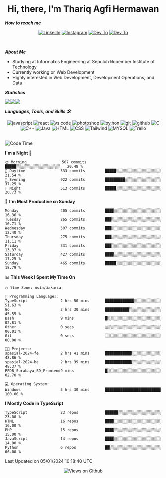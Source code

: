 <div align="center">
  <h1>Hi, there, I'm Thariq Agfi Hermawan</h1>
</div>


***How to reach me***
<p align='center'>
   <a href="https://www.linkedin.com/in/thariqagfihermawan" target="_blank"><img src="https://img.shields.io/badge/LinkedIn-0077B5?style=for-the-badge&logo=linkedin&logoColor=white" alt="LinkedIn"></a>
   <a href="https://www.instagram.com/thoriqagfi" target="_blank"><img src="https://img.shields.io/badge/Instagram-E4405F?style=for-the-badge&logo=instagram&logoColor=white" alt="Instagram"></a>
   <a href="https://medium.com/@thoriq.aghfi60" target="_blank"><img src="https://img.shields.io/badge/Medium-12100E?style=for-the-badge&logo=medium&logoColor=white" alt="Dev To"></a>
   <a href="https://linktr.ee/thoriqagfi" target="_blank"><img src="https://img.shields.io/badge/linktree-1de9b6?style=for-the-badge&logo=linktree&logoColor=white" alt="Dev To"></a>
</p>

<br>

***About Me***
- Studying at Informatics Engineering at Sepuluh Nopember Institute of Technology
- Currently working on Web Development
- Highly interested in Web Development, Development Operations, and Data

***Statistics***

<!-- [![GitHub Streak](http://github-readme-streak-stats.herokuapp.com?user=thoriqagfi&theme=dark)](https://git.io/streak-stats) -->

<div align="center">
  <div style="display: flex;">
    <img src="http://github-readme-streak-stats.herokuapp.com?user=thoriqagfi&theme=chartreuse-dark"/>
    <img src="https://github-readme-stats.vercel.app/api/top-langs/?username=thoriqagfi&layout=compact&&theme=chartreuse-dark&langs_count=8)](https://github.com/thoriqagfi"/>
    <img src="https://github-readme-stats.vercel.app/api?username=thoriqagfi&show_icons=true&theme=chartreuse-dark"/>
  </div>
</div>

<!-- [![Top Langs](https://github-readme-stats.vercel.app/api/top-langs/?username=thoriqagfi&layout=compact&&theme=chartreuse-dark&langs_count=8)](https://github.com/thoriqagfi)
< ![Agfi's GitHub stats](https://github-readme-stats.vercel.app/api?username=thoriqagfi&show_icons=true&theme=chartreuse-dark) -->

***Languages, Tools, and Skills 🛠***

  <div align="center">
    <img src="https://img.shields.io/badge/JavaScript-F7DF1E?style=for-the-badge&logo=javascript&logoColor=black" alt="javascript" />
    <img src="https://img.shields.io/badge/React-61DAFB?style=for-the-badge&logo=react&logoColor=black" alt="react" />
    <img src="https://img.shields.io/badge/vs%20code-007ACC?style=for-the-badge&logo=visual%20studio%20code&logoColor=white" alt="vs code" />
    <img src="https://img.shields.io/badge/adobe%20photoshop-31A8FF?style=for-the-badge&logo=adobe%20photoshop&logoColor=white" alt="photoshop" />
    <img src="https://img.shields.io/badge/python-3776AB?style=for-the-badge&logo=python&logoColor=white" alt="python" />
    <img src="https://img.shields.io/badge/Git-F05032?style=for-the-badge&logo=git&logoColor=white" alt="git" />
    <img src="https://img.shields.io/badge/GitHub-100000?style=for-the-badge&logo=github&logoColor=white" alt="github" />
    <img src="https://img.shields.io/badge/c-%2300599C.svg?style=for-the-badge&logo=c&logoColor=white" alt="C" />
    <img src="https://img.shields.io/badge/c++-%2300599C.svg?style=for-the-badge&logo=c%2B%2B&logoColor=white" alt="C++" />
    <img src="https://img.shields.io/badge/Java-ED8B00?style=for-the-badge&logo=java&logoColor=white" alt="Java"/>
    <img src="https://img.shields.io/badge/HTML5-E34F26?style=for-the-badge&logo=html5&logoColor=white" alt="HTML" />
    <img src="https://img.shields.io/badge/CSS-239120?&style=for-the-badge&logo=css3&logoColor=white" alt ="CSS" />
    <img src="https://img.shields.io/badge/tailwindcss-%2338B2AC.svg?style=for-the-badge&logo=tailwind-css&logoColor=white" alt="Tailwind" />
    <img src="https://img.shields.io/badge/MySQL-00000F?style=for-the-badge&logo=mysql&logoColor=white" alt="MYSQL" />
    <img src="https://img.shields.io/badge/Trello-%23026AA7.svg?style=for-the-badge&logo=Trello&logoColor=white" alt="Trello" />
  </div><br>

<!--START_SECTION:waka-->
![Code Time](http://img.shields.io/badge/Code%20Time-850%20hrs%2022%20mins-blue)

**I'm a Night 🦉** 

```text
🌞 Morning                507 commits         █████░░░░░░░░░░░░░░░░░░░░   20.48 % 
🌆 Daytime                533 commits         █████░░░░░░░░░░░░░░░░░░░░   21.54 % 
🌃 Evening                922 commits         █████████░░░░░░░░░░░░░░░░   37.25 % 
🌙 Night                  513 commits         █████░░░░░░░░░░░░░░░░░░░░   20.73 % 
```
📅 **I'm Most Productive on Sunday** 

```text
Monday                   405 commits         ████░░░░░░░░░░░░░░░░░░░░░   16.36 % 
Tuesday                  265 commits         ███░░░░░░░░░░░░░░░░░░░░░░   10.71 % 
Wednesday                307 commits         ███░░░░░░░░░░░░░░░░░░░░░░   12.40 % 
Thursday                 275 commits         ███░░░░░░░░░░░░░░░░░░░░░░   11.11 % 
Friday                   331 commits         ███░░░░░░░░░░░░░░░░░░░░░░   13.37 % 
Saturday                 427 commits         ████░░░░░░░░░░░░░░░░░░░░░   17.25 % 
Sunday                   465 commits         █████░░░░░░░░░░░░░░░░░░░░   18.79 % 
```


📊 **This Week I Spent My Time On** 

```text
🕑︎ Time Zone: Asia/Jakarta

💬 Programming Languages: 
TypeScript               2 hrs 50 mins       █████████████░░░░░░░░░░░░   51.63 % 
Go                       2 hrs 30 mins       ███████████░░░░░░░░░░░░░░   45.55 % 
Bash                     9 mins              █░░░░░░░░░░░░░░░░░░░░░░░░   02.81 % 
Other                    0 secs              ░░░░░░░░░░░░░░░░░░░░░░░░░   00.01 % 
Git                      0 secs              ░░░░░░░░░░░░░░░░░░░░░░░░░   00.00 % 

🐱‍💻 Projects: 
spasial-2024-fe          2 hrs 41 mins       ████████████░░░░░░░░░░░░░   48.86 % 
spasial-2024-be          2 hrs 39 mins       ████████████░░░░░░░░░░░░░   48.37 % 
PPDB_Surabaya_SD_Frontend9 mins              █░░░░░░░░░░░░░░░░░░░░░░░░   02.78 % 

💻 Operating System: 
Windows                  5 hrs 30 mins       █████████████████████████   100.00 % 
```

**I Mostly Code in TypeScript** 

```text
TypeScript               23 repos            ██████░░░░░░░░░░░░░░░░░░░   23.00 % 
HTML                     16 repos            ████░░░░░░░░░░░░░░░░░░░░░   16.00 % 
PHP                      15 repos            ████░░░░░░░░░░░░░░░░░░░░░   15.00 % 
JavaScript               14 repos            ████░░░░░░░░░░░░░░░░░░░░░   14.00 % 
Python                   6 repos             ██░░░░░░░░░░░░░░░░░░░░░░░   06.00 % 
```




 Last Updated on 05/01/2024 10:18:40 UTC
<!--END_SECTION:waka-->

<div align="center">
<img src="https://komarev.com/ghpvc/?username=thoriqagfi&color=blue" alt="Views on Github" />
</div>